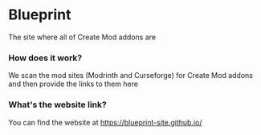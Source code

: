 # Blueprint
The site where all of Create Mod addons are

### How does it work?
We scan the mod sites (Modrinth and Curseforge) for Create Mod addons and then provide the links to them here

### What's the website link?
You can find the website at https://blueprint-site.github.io/
